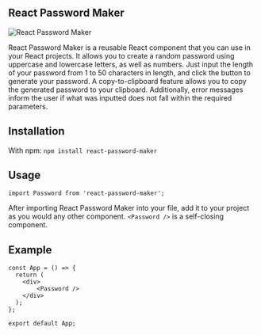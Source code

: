 ## React Password Maker

<!-- ![React Password Maker]('react-password-maker/img/rpm-logo.png') -->

![React Password Maker](https://github.com/answebdev/react-password-maker.git/rpm-logo.png?raw=true)

React Password Maker is a reusable React component that you can use in your React projects. It allows you to create a random password using uppercase and lowercase letters, as well as numbers. Just input the length of your password from 1 to 50 characters in length, and click the button to generate your password. A copy-to-clipboard feature allows you to copy the generated password to your clipboard. Additionally, error messages inform the user if what was inputted does not fall within the required parameters.

## Installation

With npm: `npm install react-password-maker`

## Usage

```
import Password from 'react-password-maker';
```

After importing React Password Maker into your file, add it to your project as you would any other component. `<Password />` is a self-closing component.

## Example

```
const App = () => {
  return (
    <div>
    	<Password />
    </div>
  );
};

export default App;

```
